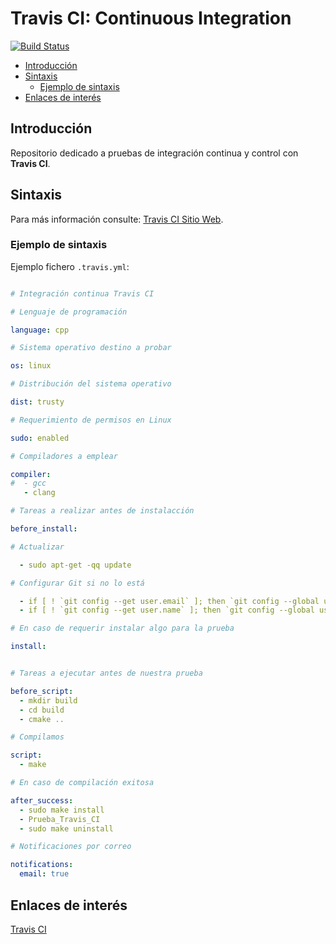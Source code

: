 # Travis CI: Continuous Integration
[![Build Status](https://travis-ci.org/davidvelascogarcia/Travis-CI.svg?branch=master)](https://travis-ci.org/davidvelascogarcia/Travis-CI)

- [Introducción](#introducción)
- [Sintaxis](#sintaxis)
	- [Ejemplo de sintaxis](#ejemplo-de-sintaxis)
- [Enlaces de interés](#enlaces-de-interés)

## Introducción

Repositorio dedicado a pruebas de integración continua y control con **Travis CI**.

## Sintaxis

Para más información consulte: [Travis CI Sitio Web](https://travis-ci.org/).

### Ejemplo de sintaxis

Ejemplo fichero `.travis.yml`:

```yml

# Integración continua Travis CI

# Lenguaje de programación

language: cpp

# Sistema operativo destino a probar

os: linux

# Distribución del sistema operativo

dist: trusty

# Requerimiento de permisos en Linux

sudo: enabled

# Compiladores a emplear

compiler: 
#  - gcc
   - clang

# Tareas a realizar antes de instalacción

before_install:

# Actualizar

  - sudo apt-get -qq update

# Configurar Git si no lo está

  - if [ ! `git config --get user.email` ]; then `git config --global user.email 'user@example.com'`; fi
  - if [ ! `git config --get user.name` ]; then `git config --global user.name 'Travis CI'`; fi

# En caso de requerir instalar algo para la prueba

install:


# Tareas a ejecutar antes de nuestra prueba

before_script:
  - mkdir build
  - cd build
  - cmake ..

# Compilamos

script:
  - make

# En caso de compilación exitosa

after_success:
  - sudo make install
  - Prueba_Travis_CI
  - sudo make uninstall

# Notificaciones por correo

notifications:
  email: true

```

## Enlaces de interés

[Travis CI](https://travis-ci.org/)

